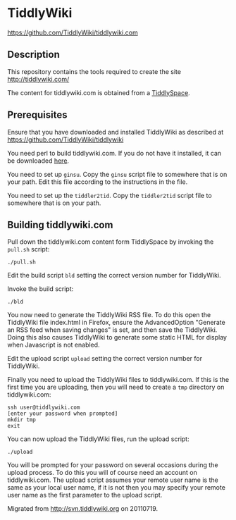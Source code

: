 TiddlyWiki
==========

https://github.com/TiddlyWiki/tiddlywiki.com


Description
-----------

This repository contains the tools required to create the site http://tiddlywiki.com/

The content for tiddlywiki.com is obtained from a [TiddlySpace](http://tiddlyspace.com/).


Prerequisites
-------------

Ensure that you have downloaded and installed TiddlyWiki as described at https://github.com/TiddlyWiki/tiddlywiki

You need perl to build tiddlywiki.com. If you do not have it installed, it can be downloaded [here](http://www.perl.org/get.html).

You need to set up `ginsu`. Copy the `ginsu` script file to somewhere that is on your path. Edit this file according to the instructions in the file.

You need to set up the `tiddler2tid`. Copy the `tiddler2tid` script file to somewhere that is on your path.


Building tiddlywiki.com
-----------------------

Pull down the tiddlywiki.com content form TiddlySpace by invoking the `pull.sh` script:

    ./pull.sh

Edit the build script `bld` setting the correct version number for TiddlyWiki.

Invoke the build script:

    ./bld

You now need to generate the TiddlyWiki RSS file. To do this open the TiddlyWiki file index.html in Firefox, ensure the AdvancedOption "Generate an RSS feed when saving changes" is set, and then save the TiddlyWiki. Doing this also causes TiddlyWiki to generate some static HTML for display when Javascript is not enabled.

Edit the upload script `upload` setting the correct version number for TiddlyWiki.

Finally you need to upload the TiddlyWiki files to tiddlywiki.com. If this is the first time you are uploading, then you will need to create a `tmp` directory on tiddlywiki.com:

    ssh user@tiddlywiki.com
    [enter your password when prompted]
    mkdir tmp
    exit

You can now upload the TiddlyWiki files, run the upload script:

    ./upload

You will be prompted for your password on several occasions during the upload process. To do this you will of course need an account on tiddlywiki.com. The upload script assumes your remote user name is the same as your local user name, if it is not then you may specify your remote user name as the first parameter to the upload script.

Migrated from http://svn.tiddlywiki.org on 20110719.
